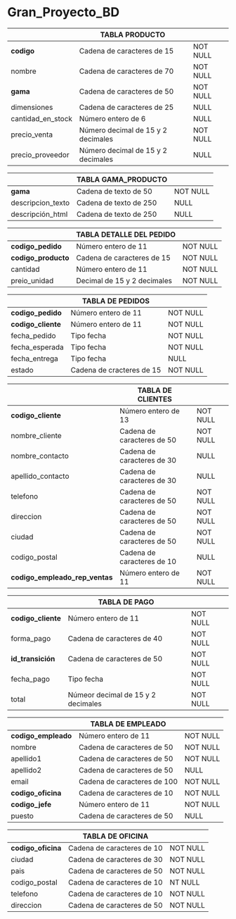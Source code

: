 # Gran_Proyecto_BD

|                   |          TABLA PRODUCTO            |          |
|-------------------|------------------------------------|----------|
| **codigo**            | Cadena de caracteres de 15         | NOT NULL |
| nombre            | Cadena de caracteres de 70         | NOT NULL |
| **gama**             | Cadena de caracteres de 50         | NOT NULL |
| dimensiones       | Cadena de caracteres de 25         | NULL     |
| cantidad_en_stock | Número entero de 6                 | NULL     |
| precio_venta      | Número decimal de 15 y 2 decimales | NOT NULL |
| precio_proveedor  | Número decimal de 15 y 2 decimales | NULL     |


|                   | TABLA GAMA_PRODUCTO    |          |
|-------------------|------------------------|----------|
| **gama**              | Cadena de texto de 50  | NOT NULL |
| descripcion_texto | Cadena de texto de 250 | NULL     |
| descripción_html  | Cadena de texto de 250 | NULL     |



|                 | TABLA DETALLE DEL PEDIDO    |          |
|-----------------|-----------------------------|----------|
| **codigo_pedido**   | Número entero de 11         | NOT NULL |
| **codigo_producto** | Cadena de caracteres de 15  | NOT NULL |
| cantidad        | Número entero de 11         | NOT NULL |
| preio_unidad    | Decimal de 15 y 2 decimales | NOT NULL |


|                | TABLA DE PEDIDOS          |          |
|----------------|---------------------------|----------|
| **codigo_pedido**  | Número entero de 11       | NOT NULL |
| **codigo_cliente** | Número entero de 11       | NOT NULL |
| fecha_pedido   | Tipo fecha                | NOT NULL |
| fecha_esperada | Tipo fecha                | NOT NULL |
| fecha_entrega  | Tipo fecha                | NULL     |
| estado         | Cadena de cracteres de 15 | NOT NULL |


|                            | TABLA DE CLIENTES          |          |
|----------------------------|----------------------------|----------|
| **codigo_cliente**             | Número entero de 13        | NOT NULL |
| nombre_cliente             | Cadena de caracteres de 50 | NOT NULL |
| nombre_contacto            | Cadena de caracteres de 30 | NULL     |
| apellido_contacto          | Cadena de caracteres de 30 | NULL     |
| telefono                   | Cadena de caracteres de 50 | NOT NULL |
| direccion                  | Cadena de caracteres de 50 | NOT NULL |
| ciudad                     | Cadena de caracteres de 50 | NOT NULL |
| codigo_postal              | Cadena de caracteres de 10 | NULL     |
| **codigo_empleado_rep_ventas** | Número entero de 11        | NOT NULL |


|                | TABLA DE PAGO                      |          |
|----------------|------------------------------------|----------|
| **codigo_cliente** | Número entero de 11                | NOT NULL |
| forma_pago     | Cadena de caracteres de 40         | NOT NULL |
| **id_transición**  | Cadena de caracteres de 50         | NOT NULL |
| fecha_pago     | Tipo fecha                         | NOT NULL |
| total          | Númeor decimal de 15 y 2 decimales | NOT NULL |


|                 | TABLA DE EMPLEADO           |          |
|-----------------|-----------------------------|----------|
| **codigo_empleado** | Número entero de 11         | NOT NULL |
| nombre          | Cadena de caracteres de 50  | NOT NULL |
| apellido1       | Cadena de caracteres de 50  | NOT NULL |
| apellido2       | Cadena de caracteres de 50  | NULL     |
| email           | Cadena de caracteres de 100 | NOT NULL |
| **codigo_oficina**  | Cadena de caracteres de 10  | NOT NULL |
| **codigo_jefe**     | Número entero de 11         | NOT NULL |
| puesto          | Cadena de caracteres de 50  | NULL     |


|                | TABLA DE OFICINA           |          |
|----------------|----------------------------|----------|
| **codigo_oficina** | Cadena de caracteres de 10 | NOT NULL |
| ciudad         | Cadena de caracteres de 30 | NOT NULL |
| pais           | Cadena de caracteres de 50 | NOT NULL |
| codigo_postal  | Cadena de caracteres de 10 | NT NULL  |
| telefono       | Cadena de caracteres de 10 | NOT NULL |
| direccion      | Cadena de caracteres de 50 | NOT NULL |
